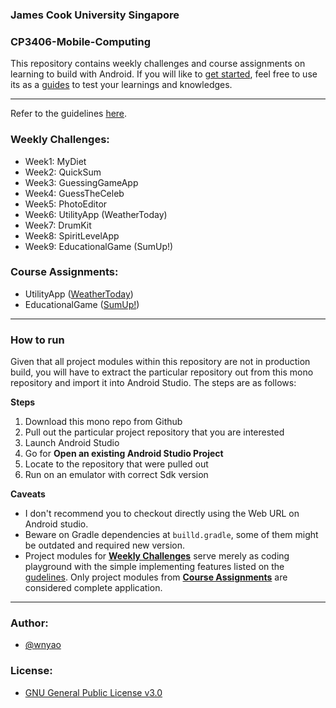 ### James Cook University Singapore
### CP3406-Mobile-Computing


This repository contains weekly challenges and course assignments on learning to build with Android. If you will like to [get started](https://developer.android.com/guide/), feel free to use its as a [guides](https://github.com/wnyao/cp3406_mobile_computing/blob/master/weekly_challenges_guideline.md) to test your learnings and knowledges.

---
Refer to the guidelines [here](https://github.com/wnyao/cp3406_mobile_computing/blob/master/weekly_challenges_guideline.md).

### Weekly Challenges:
* Week1: MyDiet
* Week2: QuickSum
* Week3: GuessingGameApp
* Week4: GuessTheCeleb
* Week5: PhotoEditor
* Week6: UtilityApp (WeatherToday)
* Week7: DrumKit
* Week8: SpiritLevelApp
* Week9: EducationalGame (SumUp!)

### Course Assignments:
* UtilityApp ([WeatherToday](https://github.com/wnyao/cp3406_mobile_computing/tree/master/WeatherToday))
* EducationalGame ([SumUp!](https://github.com/wnyao/cp3406_mobile_computing/tree/master/EducationalGame))

---
### How to run

Given that all project modules within this repository are not in production build, you will have to extract the particular repository out from this mono repository and import it into Android Studio. The steps are as follows:

**Steps**
1. Download this mono repo from Github
2. Pull out the particular project repository that you are interested
3. Launch Android Studio
4. Go for **Open an existing Android Studio Project**
5. Locate to the repository that were pulled out
5. Run on an emulator with correct Sdk version

**Caveats**
- I don't recommend you to checkout directly using the Web URL on Android studio. 
- Beware on Gradle dependencies at `builld.gradle`, some of them might be outdated and required new version.
- Project modules for [**Weekly Challenges**](#weekly-challenges:) serve merely as coding playground with the simple implementing features listed on the [gudelines](https://github.com/wnyao/cp3406_mobile_computing/blob/master/weekly_challenges_guideline.md). Only project modules from [**Course Assignments**](#course-assignments:) are considered complete application.

---

### Author: 
* [@wnyao](https://github.com/wnyao)

### License:
* [GNU General Public License v3.0](https://github.com/wnyao/cp3406_mobile_computing/blob/master/LICENSE)
